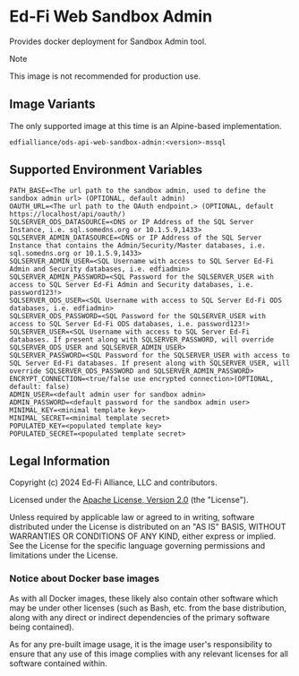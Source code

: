 # Ed-Fi Web Sandbox Admin

Provides docker deployment for Sandbox Admin tool.

> [!NOTE]
> This image is not recommended for production use.

## Image Variants

The only supported image at this time is an Alpine-based implementation.

`edfialliance/ods-api-web-sandbox-admin:<version>-mssql`

## Supported Environment Variables

```none
PATH_BASE=<The url path to the sandbox admin, used to define the sandbox admin url> (OPTIONAL, default admin)
OAUTH_URL=<The url path to the OAuth endpoint.> (OPTIONAL, default https://localhost/api/oauth/)
SQLSERVER_ODS_DATASOURCE=<DNS or IP Address of the SQL Server Instance, i.e. sql.somedns.org or 10.1.5.9,1433>
SQLSERVER_ADMIN_DATASOURCE=<DNS or IP Address of the SQL Server Instance that contains the Admin/Security/Master databases, i.e. sql.somedns.org or 10.1.5.9,1433>
SQLSERVER_ADMIN_USER=<SQL Username with access to SQL Server Ed-Fi Admin and Security databases, i.e. edfiadmin>
SQLSERVER_ADMIN_PASSWORD=<SQL Password for the SQLSERVER_USER with access to SQL Server Ed-Fi Admin and Security databases, i.e. password123!>
SQLSERVER_ODS_USER=<SQL Username with access to SQL Server Ed-Fi ODS databases, i.e. edfiadmin>
SQLSERVER_ODS_PASSWORD=<SQL Password for the SQLSERVER_USER with access to SQL Server Ed-Fi ODS databases, i.e. password123!>
SQLSERVER_USER=<SQL Username with access to SQL Server Ed-Fi databases. If present along with SQLSERVER_PASSWORD, will override SQLSERVER_ODS_USER and SQLSERVER_ADMIN_USER>
SQLSERVER_PASSWORD=<SQL Password for the SQLSERVER_USER with access to SQL Server Ed-Fi databases. If present along with SQLSERVER_USER, will override SQLSERVER_ODS_PASSWORD and SQLSERVER_ADMIN_PASSWORD>
ENCRYPT_CONNECTION=<true/false use encrypted connection>(OPTIONAL, default: false)
ADMIN_USER=<default admin user for sandbox admin>
ADMIN_PASSWORD=<default password for the sandbox admin user>
MINIMAL_KEY=<minimal template key>
MINIMAL_SECRET=<minimal template secret>
POPULATED_KEY=<populated template key>
POPULATED_SECRET=<populated template secret>
```

## Legal Information

Copyright (c) 2024 Ed-Fi Alliance, LLC and contributors.

Licensed under the [Apache License, Version
2.0]([LICENSE](https://www.apache.org/licenses/LICENSE-2.0.txt)) (the
"License").

Unless required by applicable law or agreed to in writing, software distributed
under the License is distributed on an "AS IS" BASIS, WITHOUT WARRANTIES OR
CONDITIONS OF ANY KIND, either express or implied. See the License for the
specific language governing permissions and limitations under the License.

### Notice about Docker base images

As with all Docker images, these likely also contain other software which may be
under other licenses (such as Bash, etc. from the base distribution, along with
any direct or indirect dependencies of the primary software being contained).

As for any pre-built image usage, it is the image user's responsibility to
ensure that any use of this image complies with any relevant licenses for all
software contained within.
